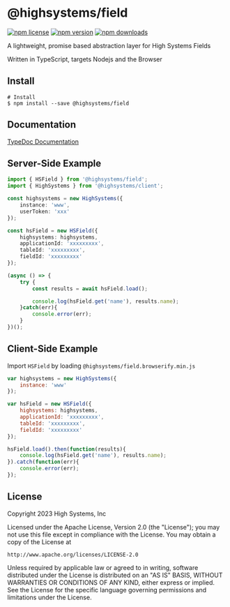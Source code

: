 @highsystems/field
========

[![npm license](https://img.shields.io/npm/l/@highsystems/field.svg)](https://www.npmjs.com/package/@highsystems/field) [![npm version](https://img.shields.io/npm/v/@highsystems/field.svg)](https://www.npmjs.com/package/@highsystems/field) [![npm downloads](https://img.shields.io/npm/dm/@highsystems/field.svg)](https://www.npmjs.com/package/@highsystems/field)

A lightweight, promise based abstraction layer for High Systems Fields

Written in TypeScript, targets Nodejs and the Browser

Install
-------
```
# Install
$ npm install --save @highsystems/field
```

Documentation
-------------

[TypeDoc Documentation](https://highsystems.github.io/field/)

Server-Side Example
-------------------
```typescript
import { HSField } from '@highsystems/field';
import { HighSystems } from '@highsystems/client';

const highsystems = new HighSystems({
    instance: 'www',
    userToken: 'xxx'
});

const hsField = new HSField({
	highsystems: highsystems,
    applicationId: 'xxxxxxxxx',
	tableId: 'xxxxxxxxx',
	fieldId: 'xxxxxxxxx'
});

(async () => {
    try {
        const results = await hsField.load();

        console.log(hsField.get('name'), results.name);
    }catch(err){
        console.error(err);
    }
})();
```

Client-Side Example
-------------------
Import `HSField` by loading `@highsystems/field.browserify.min.js`

```javascript
var highsystems = new HighSystems({
    instance: 'www'
});

var hsField = new HSField({
	highsystems: highsystems,
    applicationId: 'xxxxxxxxx',
	tableId: 'xxxxxxxxx',
	fieldId: 'xxxxxxxxx'
});

hsField.load().then(function(results){
    console.log(hsField.get('name'), results.name);
}).catch(function(err){
    console.error(err);
});
```

License
-------
Copyright 2023 High Systems, Inc

Licensed under the Apache License, Version 2.0 (the "License");
you may not use this file except in compliance with the License.
You may obtain a copy of the License at

    http://www.apache.org/licenses/LICENSE-2.0

Unless required by applicable law or agreed to in writing, software
distributed under the License is distributed on an "AS IS" BASIS,
WITHOUT WARRANTIES OR CONDITIONS OF ANY KIND, either express or implied.
See the License for the specific language governing permissions and
limitations under the License.
